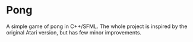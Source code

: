 # Pong
A simple game of pong in C++/SFML.
The whole project is inspired by the original Atari version, but has few minor improvements.